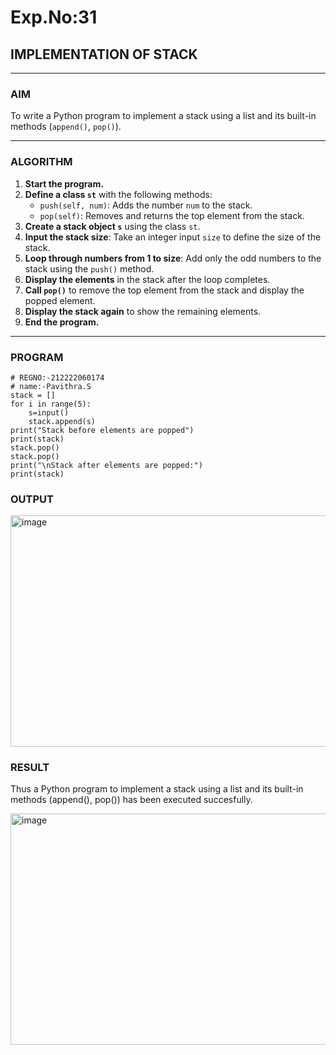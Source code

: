 # Exp.No:31  
## IMPLEMENTATION OF STACK

---

### AIM  
To write a Python program to implement a stack using a list and its built-in methods (`append()`, `pop()`).

---

### ALGORITHM

1. **Start the program.**
2. **Define a class `st`** with the following methods:
   - `push(self, num)`: Adds the number `num` to the stack.
   - `pop(self)`: Removes and returns the top element from the stack.
3. **Create a stack object `s`** using the class `st`.
4. **Input the stack size**: Take an integer input `size` to define the size of the stack.
5. **Loop through numbers from 1 to size**: Add only the odd numbers to the stack using the `push()` method.
6. **Display the elements** in the stack after the loop completes.
7. **Call `pop()`** to remove the top element from the stack and display the popped element.
8. **Display the stack again** to show the remaining elements.
9. **End the program.**

---

### PROGRAM

```
# REGNO:-212222060174
# name:-Pavithra.S
stack = []
for i in range(5):
    s=input()
    stack.append(s)
print("Stack before elements are popped")
print(stack)
stack.pop()
stack.pop()
print("\nStack after elements are popped:")
print(stack)

```

### OUTPUT

<img width="768" height="370" alt="image" src="https://github.com/user-attachments/assets/453e5304-c6e6-4dc2-a41e-cfbf2379b4b3" />

### RESULT

Thus a Python program to implement a stack using a list and its built-in methods (append(), pop()) has been executed succesfully.


<img width="768" height="370" alt="image" src="https://github.com/user-attachments/assets/abad6552-f03b-4e93-82dd-3f76d6745f48" />
